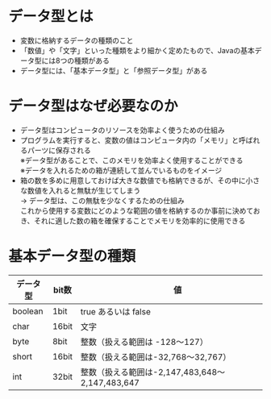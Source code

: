 # データ型とは
- 変数に格納するデータの種類のこと
- 「数値」や「文字」といった種類をより細かく定めたもので、Javaの基本データ型には8つの種類がある
- データ型には、「基本データ型」と「参照データ型」がある

# データ型はなぜ必要なのか
- データ型はコンピュータのリソースを効率よく使うための仕組み
- プログラムを実行すると、変数の値はコンピュータ内の「メモリ」と呼ばれるパーツに保存される  
  ※データ型があることで、このメモリを効率よく使用することができる  
  ※データを入れるための箱が連続して並んでいるものをイメージ  
- 箱の数を多めに用意しておけば大きな数値でも格納できるが、その中に小さな数値を入れると無駄が生じてしまう  
  → データ型は、この無駄を少なくするための仕組み  
    これから使用する変数にどのような範囲の値を格納するのか事前に決めておき、それに適した数の箱を確保することでメモリを効率的に使用できる

# 基本データ型の種類
| データ型 | bit数 |　　値 |
| --- | --- | --- |
| boolean | 1bit | true あるいは false |
| char | 16bit | 文字 |
| byte | 8bit | 整数（扱える範囲は -128～127） |
| short | 16bit | 整数（扱える範囲は-32,768～32,767） |
| int | 32bit | 整数（扱える範囲は-2,147,483,648～2,147,483,647 |

